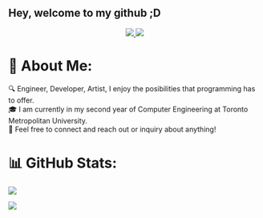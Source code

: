 ## Hey, welcome to my github ;D

<!--  <div id="header" align="center">
  <img src="https://media.giphy.com/media/w7CP59oLYw6PK/giphy.gif?cid=ecf05e47roxrqezu0wgzxdxjxackwa7qx5rp222xb31fjfaf&ep=v1_gifs_search&rid=giphy.gif&ct=g" width="500"/>
</div> 
-->
<div id="badges" align="center" >
    <a href="https://www.linkedin.com/in/saminmaharjan" target="_blank">
        <img src="https://img.shields.io/badge/LinkedIn-white?logo=linkedin&logoColor=dark&style=for-the-badge">
    </a>
    <a href="https://saminmaharjan.github.io/" target="_blank">
        <img src="https://img.shields.io/badge/Portfolio-black?logo=windowsterminal&logoColor=white&style=for-the-badge">
    </a>
</div>

# 💫 About Me:
🔍 Engineer, Developer, Artist, I enjoy the posibilities that programming has to offer.<br>🎓 I am currently in my second year of Computer Engineering at Toronto Metropolitan University.<br>📇 Feel free to connect and reach out or inquiry about anything!

<!-- 
# 💻 Tools:
![C#](https://img.shields.io/badge/c%23-%23239120.svg?style=for-the-badge&logo=csharp&logoColor=white) ![LaTeX](https://img.shields.io/badge/latex-%23008080.svg?style=for-the-badge&logo=latex&logoColor=white) ![HTML5](https://img.shields.io/badge/html5-%23E34F26.svg?style=for-the-badge&logo=html5&logoColor=white) ![Java](https://img.shields.io/badge/java-%23ED8B00.svg?style=for-the-badge&logo=openjdk&logoColor=white) ![JavaScript](https://img.shields.io/badge/javascript-%23323330.svg?style=for-the-badge&logo=javascript&logoColor=%23F7DF1E) ![TypeScript](https://img.shields.io/badge/typescript-%23007ACC.svg?style=for-the-badge&logo=typescript&logoColor=white) ![Python](https://img.shields.io/badge/python-3670A0?style=for-the-badge&logo=python&logoColor=ffdd54) ![Markdown](https://img.shields.io/badge/markdown-%23000000.svg?style=for-the-badge&logo=markdown&logoColor=white) ![CSS3](https://img.shields.io/badge/css3-%231572B6.svg?style=for-the-badge&logo=css3&logoColor=white) ![Vercel](https://img.shields.io/badge/vercel-%23000000.svg?style=for-the-badge&logo=vercel&logoColor=white) ![NodeJS](https://img.shields.io/badge/node.js-6DA55F?style=for-the-badge&logo=node.js&logoColor=white) ![React](https://img.shields.io/badge/react-%2320232a.svg?style=for-the-badge&logo=react&logoColor=%2361DAFB) ![Blender](https://img.shields.io/badge/blender-%23F5792A.svg?style=for-the-badge&logo=blender&logoColor=white) ![Figma](https://img.shields.io/badge/figma-%23F24E1E.svg?style=for-the-badge&logo=figma&logoColor=white) ![Sketch Up](https://img.shields.io/badge/SketchUp-005F9E?style=for-the-badge&logo=sketchup&logoColor=white) ![Adobe Lightroom](https://img.shields.io/badge/Adobe%20Lightroom-31A8FF.svg?style=for-the-badge&logo=Adobe%20Lightroom&logoColor=white) ![Canva](https://img.shields.io/badge/Canva-%2300C4CC.svg?style=for-the-badge&logo=Canva&logoColor=white) ![NumPy](https://img.shields.io/badge/numpy-%23013243.svg?style=for-the-badge&logo=numpy&logoColor=white) ![Git](https://img.shields.io/badge/git-%23F05033.svg?style=for-the-badge&logo=git&logoColor=white) ![Notion](https://img.shields.io/badge/Notion-%23000000.svg?style=for-the-badge&logo=notion&logoColor=white)
 <img src="https://cdn.jsdelivr.net/gh/devicons/devicon/icons/arduino/arduino-original-wordmark.svg" width="40" height="40"/>
  <img src="https://cdn.jsdelivr.net/gh/devicons/devicon@latest/icons/aftereffects/aftereffects-original.svg" width="40" height="40"/>
  <img src="https://raw.githubusercontent.com/marwin1991/profile-technology-icons/refs/heads/main/icons/visual_studio_code.png" width="40" height="40"/>
   <img src="https://cdn.jsdelivr.net/gh/devicons/devicon@latest/icons/photoshop/photoshop-original.svg" width="40" height="40"/>
   <img src="https://cdn.jsdelivr.net/gh/devicons/devicon@latest/icons/illustrator/illustrator-line.svg" width="40" height="40"/>
   --->
# 📊 GitHub Stats:
<!-- ![](https://github-readme-stats.vercel.app/api?username=SaminMaharjan&theme=github_dark&hide_border=false&include_all_commits=true&count_private=true)<br/> -->

![](https://github-readme-stats.vercel.app/api/top-langs/?username=SaminMaharjan&theme=github_dark&hide_border=false&include_all_commits=true&count_private=true&layout=compact) <br/>

![](https://github-readme-streak-stats.herokuapp.com/?user=SaminMaharjan&theme=github_dark&hide_border=false)<br/>
<!--## 🏆 GitHub Trophies
![](https://github-profile-trophy.vercel.app/?username=SaminMaharjan&theme=radical&no-frame=false&no-bg=false&margin-w=4)-->


<!-- Proudly created with GPRM ( https://gprm.itsvg.in ) -->
